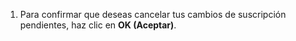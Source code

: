 1. Para confirmar que deseas cancelar tus cambios de suscripción pendientes, haz clic en **OK (Aceptar)**.
